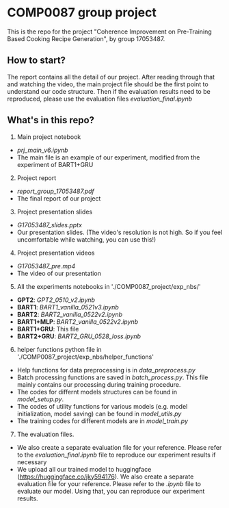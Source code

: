 # COMP0087 group project

This is the repo for the project "Coherence Improvement on Pre-Training Based Cooking Recipe Generation", by group 17053487. 

## How to start?

The report contains all the detail of our project. After reading through that and watching the video, the main project file should be the first point to understand our code structure. Then if the evaluation results need to be reproduced, please use the evaluation files *evaluation_final.ipynb*


## What's in this repo?
1. Main project notebook
  - *prj_main_v6.ipynb*
  - The main file is an example of our experiment, modified from the experiment of BART1+GRU
2. Project report
  - *report_group_17053487.pdf*
  - The final report of our project
3. Project presentation slides
  - *G17053487_slides.pptx*
  - Our presentation slides. (The video's resolution is not high. So if you feel uncomfortable while watching, you can use this!)
4. Project presentation videos
  - *G17053487_pre.mp4*
  -  The video of our presentation
5. All the experiments notebooks in './COMP0087_project/exp_nbs/'
  - **GPT2**: *GPT2_0510_v2.ipynb*
  - **BART1**: *BART1_vanilla_0521v3.ipynb*
  - **BART2**: *BART2_vanilla_0522v2.ipynb*
  - **BART1+MLP**: *BART2_vanilla_0522v2.ipynb*
  - **BART1+GRU**: This file
  - **BART2+GRU**: *BART2_GRU_0528_loss.ipynb*
6. helper functions python file in './COMP0087_project/exp_nbs/helper_functions'
  - Help functions for data preprocessing is in *data_preprocess.py*
  - Batch processing functions are saved in *batch_process.py*. This file mainly contains our processing during training procedure. 
  - The codes for differnt models structures can be found in *model_setup.py*. 
  - The codes of utility functions for various models (e.g. model initialization, model saving) can be found in *model_utils.py*
  - The training codes for different models are in *model_train.py*
  

7. The evaluation files.
  - We also create a separate evaluation file for your reference. Please refer to the *evaluation_final.ipynb* file to reproduce our experiment results if necessary
  -  We upload all our trained model to huggingface (https://huggingface.co/jky594176). We also create a separate evaluation file for your reference. Please refer to the *.ipynb* file to evaluate our model. Using that, you can reproduce our experiment results.
